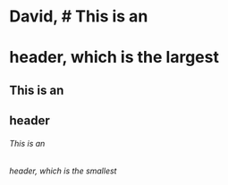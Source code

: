 # David, # This is an <h1> header, which is the largest
## This is an <h2> header
###### This is an <h6> header, which is the smallest
